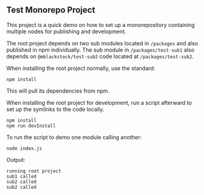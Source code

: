## Test Monorepo Project

This project is a quick demo on how to set up a monorepository containing multiple nodes for publishing and development.

The root project depends on two sub modules located in `/packages` and also published in npm individually.  The sub module
in `/packages/test-sub1` also depends on `@mblackstock/test-sub2` code located at `/packages/test-sub2`.

When installing the root project normally, use the standard:

    npm install
    
This will pull its dependencies from npm.

When installing the root project for development, run a script afterward to set up the symlinks to the code locally.

    npm install
    npm run devInstall

To run the script to demo one module calling another:

    node index.js

Output:

```
running root project
sub1 called
sub2 called
sub2 called
```